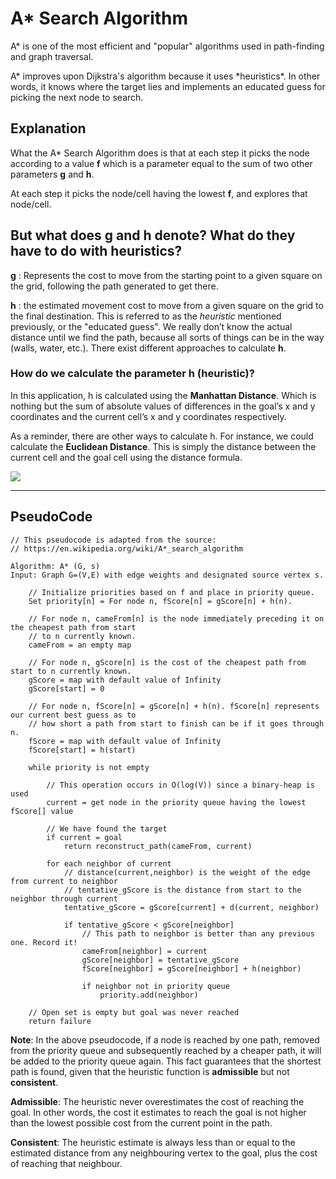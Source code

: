 # A\* Search Algorithm

A\* is one of the most efficient and "popular" algorithms used in path-finding and graph traversal.

A* improves upon Dijkstra's algorithm because it uses *heuristics\*. In other words, it knows where the target lies and implements an educated guess for picking the next node to search.

## Explanation

What the A\* Search Algorithm does is that at each step it picks the node according to a value **f** which is a parameter equal to the sum of two other parameters **g** and **h**.

At each step it picks the node/cell having the lowest **f**, and explores that node/cell.

## But what does **g** and **h** denote? What do they have to do with heuristics?

**g** : Represents the cost to move from the starting point to a given square on the grid, following the path generated to get there.

**h** : the estimated movement cost to move from a given square on the grid to the final destination. This is referred to as the _heuristic_ mentioned previously, or the "educated guess". We really don’t know the actual distance until we find the path, because all sorts of things can be in the way (walls, water, etc.). There exist different approaches to calculate **h**.

### How do we calculate the parameter h (heuristic)?

In this application, h is calculated using the **Manhattan Distance**. Which is nothing but the sum of absolute values of differences in the goal’s x and y coordinates and the current cell’s x and y coordinates respectively.

As a reminder, there are other ways to calculate h. For instance, we could calculate the **Euclidean Distance**. This is simply the distance between the current cell and the goal cell using the distance formula.

<img src="https://iq.opengenus.org/content/images/2018/12/distance.jpg" />

---

## PseudoCode

```
// This pseudocode is adapted from the source:
// https://en.wikipedia.org/wiki/A*_search_algorithm

Algorithm: A* (G, s)
Input: Graph G=(V,E) with edge weights and designated source vertex s.

    // Initialize priorities based on f and place in priority queue.
    Set priority[n] = For node n, fScore[n] = gScore[n] + h(n).

    // For node n, cameFrom[n] is the node immediately preceding it on the cheapest path from start
    // to n currently known.
    cameFrom = an empty map

    // For node n, gScore[n] is the cost of the cheapest path from start to n currently known.
    gScore = map with default value of Infinity
    gScore[start] = 0

    // For node n, fScore[n] = gScore[n] + h(n). fScore[n] represents our current best guess as to
    // how short a path from start to finish can be if it goes through n.
    fScore = map with default value of Infinity
    fScore[start] = h(start)

    while priority is not empty

        // This operation occurs in O(log(V)) since a binary-heap is used
        current = get node in the priority queue having the lowest fScore[] value

        // We have found the target
        if current = goal
            return reconstruct_path(cameFrom, current)

        for each neighbor of current
            // distance(current,neighbor) is the weight of the edge from current to neighbor
            // tentative_gScore is the distance from start to the neighbor through current
            tentative_gScore = gScore[current] + d(current, neighbor)

            if tentative_gScore < gScore[neighbor]
                // This path to neighbor is better than any previous one. Record it!
                cameFrom[neighbor] = current
                gScore[neighbor] = tentative_gScore
                fScore[neighbor] = gScore[neighbor] + h(neighbor)

                if neighbor not in priority queue
                    priority.add(neighbor)

    // Open set is empty but goal was never reached
    return failure
```

**Note**: In the above pseudocode, if a node is reached by one path, removed from the priority queue and subsequently reached by a cheaper path, it will be added to the priority queue again. This fact guarantees that the shortest path is found, given that the heuristic function is **admissible** but not **consistent**.

**Admissible**: The heuristic never overestimates the cost of reaching the goal. In other words, the cost it estimates to reach the goal is not higher than the lowest possible cost from the current point in the path.

**Consistent**: The heuristic estimate is always less than or equal to the estimated distance from any neighbouring vertex to the goal, plus the cost of reaching that neighbour.
